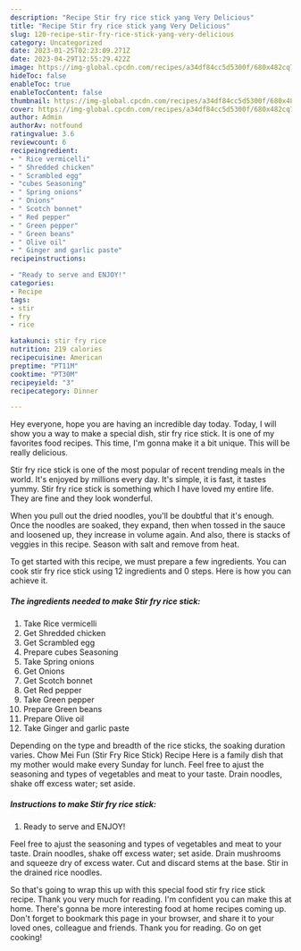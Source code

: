 ```yaml
---
description: "Recipe Stir fry rice stick yang Very Delicious"
title: "Recipe Stir fry rice stick yang Very Delicious"
slug: 120-recipe-stir-fry-rice-stick-yang-very-delicious
category: Uncategorized
date: 2023-01-25T02:23:09.271Z
date: 2023-04-29T12:55:29.422Z
image: https://img-global.cpcdn.com/recipes/a34df84cc5d5300f/680x482cq70/stir-fry-rice-stick-recipe-main-photo.jpg
hideToc: false
enableToc: true
enableTocContent: false
thumbnail: https://img-global.cpcdn.com/recipes/a34df84cc5d5300f/680x482cq70/stir-fry-rice-stick-recipe-main-photo.jpg
cover: https://img-global.cpcdn.com/recipes/a34df84cc5d5300f/680x482cq70/stir-fry-rice-stick-recipe-main-photo.jpg
author: Admin
authorAv: notfound
ratingvalue: 3.6
reviewcount: 6
recipeingredient:
- " Rice vermicelli"
- " Shredded chicken"
- " Scrambled egg"
- "cubes Seasoning"
- " Spring onions"
- " Onions"
- " Scotch bonnet"
- " Red pepper"
- " Green pepper"
- " Green beans"
- " Olive oil"
- " Ginger and garlic paste"
recipeinstructions:

- "Ready to serve and ENJOY!"
categories:
- Recipe
tags:
- stir
- fry
- rice

katakunci: stir fry rice 
nutrition: 219 calories
recipecuisine: American
preptime: "PT11M"
cooktime: "PT30M"
recipeyield: "3"
recipecategory: Dinner

---
```



Hey everyone, hope you are having an incredible day today. Today, I will show you a way to make a special dish, stir fry rice stick. It is one of my favorites food recipes. This time, I'm gonna make it a bit unique. This will be really delicious.

Stir fry rice stick is one of the most popular of recent trending meals in the world. It's enjoyed by millions every day. It's simple, it is fast, it tastes yummy. Stir fry rice stick is something which I have loved my entire life. They are fine and they look wonderful.

When you pull out the dried noodles, you&#39;ll be doubtful that it&#39;s enough. Once the noodles are soaked, they expand, then when tossed in the sauce and loosened up, they increase in volume again. And also, there is stacks of veggies in this recipe. Season with salt and remove from heat.


To get started with this recipe, we must prepare a few ingredients. You can cook stir fry rice stick using 12 ingredients and 0 steps. Here is how you can achieve it.

<!--inarticleads1-->

##### The ingredients needed to make Stir fry rice stick:

1. Take  Rice vermicelli
1. Get  Shredded chicken
1. Get  Scrambled egg
1. Prepare cubes Seasoning
1. Take  Spring onions
1. Get  Onions
1. Get  Scotch bonnet
1. Get  Red pepper
1. Take  Green pepper
1. Prepare  Green beans
1. Prepare  Olive oil
1. Take  Ginger and garlic paste


Depending on the type and breadth of the rice sticks, the soaking duration varies. Chow Mei Fun (Stir Fry Rice Stick) Recipe Here is a family dish that my mother would make every Sunday for lunch. Feel free to ajust the seasoning and types of vegetables and meat to your taste. Drain noodles, shake off excess water; set aside. 

<!--inarticleads2-->

##### Instructions to make Stir fry rice stick:


1. Ready to serve and ENJOY!

Feel free to ajust the seasoning and types of vegetables and meat to your taste. Drain noodles, shake off excess water; set aside. Drain mushrooms and squeeze dry of excess water. Cut and discard stems at the base. Stir in the drained rice noodles. 

So that's going to wrap this up with this special food stir fry rice stick recipe. Thank you very much for reading. I'm confident you can make this at home. There's gonna be more interesting food at home recipes coming up. Don't forget to bookmark this page in your browser, and share it to your loved ones, colleague and friends. Thank you for reading. Go on get cooking!
